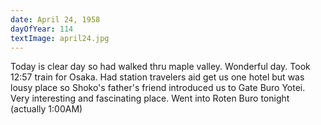 ```yaml
---
date: April 24, 1958
dayOfYear: 114
textImage: april24.jpg
---
```

Today is clear day so had walked thru maple valley. Wonderful day. 
Took 12:57 train for Osaka. Had station travelers aid get us one hotel but was lousy place
so Shoko's father's friend introduced us to Gate Buro Yotei. Very interesting and fascinating place. Went into Roten Buro tonight (actually 1:00AM)